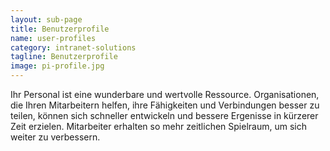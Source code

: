 ```yaml
---
layout: sub-page
title: Benutzerprofile
name: user-profiles
category: intranet-solutions
tagline: Benutzerprofile
image: pi-profile.jpg
---
```


Ihr Personal ist eine wunderbare und wertvolle Ressource. Organisationen, die Ihren Mitarbeitern helfen, ihre Fähigkeiten und Verbindungen besser zu teilen, können sich schneller entwickeln und bessere Ergenisse in kürzerer Zeit erzielen. Mitarbeiter erhalten so mehr zeitlichen Spielraum, um sich weiter zu verbessern.
